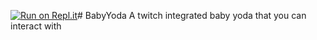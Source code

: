 [![Run on Repl.it](https://repl.it/badge/github/haycc/BabyYoda)](https://repl.it/github/haycc/BabyYoda)# BabyYoda
A twitch integrated baby yoda that you can interact with

